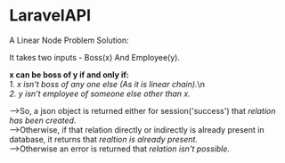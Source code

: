 # LaravelAPI  
A Linear Node Problem Solution:  
  
It takes two inputs - Boss(x) And Employee(y).  
  
**x can be boss of y if and only if:**  
_1. x isn't boss of any one else (As it is linear chain)._\n  
_2. y isn't employee of someone else other than x._  
  
-->So, a json object is returned either for session('success') that _relation has been created._  
-->Otherwise, if that relation directly or indirectly is already present in database, it returns that _realtion is already present._  
-->Otherwise an error is returned that _relation isn't possible._  
